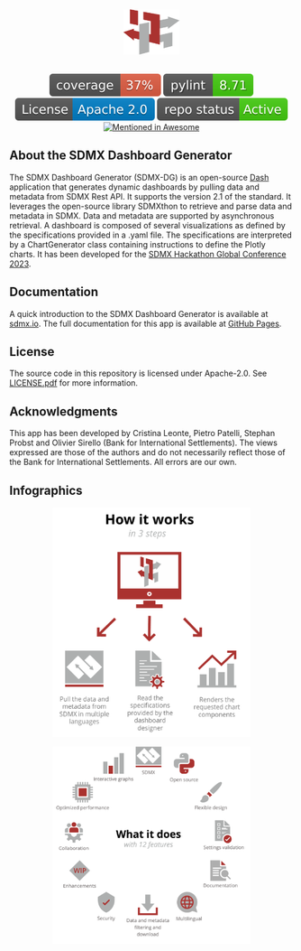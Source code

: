 <a name="readme-top"></a>
<br />
<div align="center">
  <img src="images/favicon.png" alt="Logo" width="100" height="80">
</div>
<br/>
<p align="center">
  <img src="images/coverage.svg" alt="Coverage">
  <img src="images/pylint.svg" alt="pylint">
  <img src="images/apache20.svg" alt="Apache 2.0">
  <img src="images/active.svg" alt="Active repo">
  <a href="https://github.com/SNStatComp/awesome-official-statistics-software">
    <img src="https://awesome.re/mentioned-badge.svg" alt="Mentioned in Awesome">
  </a>
<br/>

## About the SDMX Dashboard Generator

The SDMX Dashboard Generator (SDMX-DG) is an open-source [Dash](https://dash.plotly.com) application that generates dynamic dashboards by pulling data and metadata from SDMX Rest API. It supports the version 2.1 of the standard. It leverages the open-source library SDMXthon to retrieve and parse data and metadata in SDMX. Data and metadata are supported by asynchronous retrieval. A dashboard is composed of several visualizations as defined by the specifications provided in a .yaml file. The specifications are interpreted by a ChartGenerator class containing instructions to define the Plotly charts. It has been developed for the [SDMX Hackathon Global Conference 2023](https://www.sdmx2023.org/hackathon).

## Documentation

A quick introduction to the SDMX Dashboard Generator is available at [sdmx.io](https://www.sdmx.io/tools/sdmx-dg/). The full documentation for this app is available at [GitHub Pages](https://bis-med-it.github.io/SDMX-dashboard-generator/).
## License

The source code in this repository is licensed under Apache-2.0. See [LICENSE.pdf](LICENCE.pdf) for more information.

## Acknowledgments

This app has been developed by Cristina Leonte, Pietro Patelli, Stephan Probst and Olivier Sirello (Bank for International Settlements). The views expressed are those of the authors and do not necessarily reflect those of the Bank for International Settlements. All errors are our own.

## Infographics

<p align="center">
  <img src="images/sdmx-dg-pic1.png" alt="How it works" width="350">
</p>

<p align="center">
  <img src="images/sdmx-dg-pic2.png" alt="What is does" width="350">
</p>